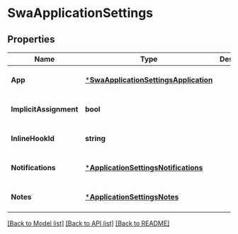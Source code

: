 # SwaApplicationSettings

## Properties
Name | Type | Description | Notes
------------ | ------------- | ------------- | -------------
**App** | [***SwaApplicationSettingsApplication**](SwaApplicationSettingsApplication.md) |  | [optional] [default to null]
**ImplicitAssignment** | **bool** |  | [optional] [default to null]
**InlineHookId** | **string** |  | [optional] [default to null]
**Notifications** | [***ApplicationSettingsNotifications**](ApplicationSettingsNotifications.md) |  | [optional] [default to null]
**Notes** | [***ApplicationSettingsNotes**](ApplicationSettingsNotes.md) |  | [optional] [default to null]

[[Back to Model list]](../README.md#documentation-for-models) [[Back to API list]](../README.md#documentation-for-api-endpoints) [[Back to README]](../README.md)

